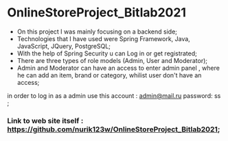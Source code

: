 # OnlineStoreProject_Bitlab2021
- On this project I was mainly focusing on a backend side;
- Technologies that I have used were Spring Framework, Java, JavaScript, JQuery, PostgreSQL;
- With the help of Spring Security u can Log in or get registrated;
- There are three types of role models (Admin, User and Moderator);
- Admin and Moderator can have an access to enter admin panel , where he can add an item, brand or category, whilist user don't have an access;



in order to log in as a admin use this account :  admin@mail.ru    password: ss ; 

### Link to web site itself :  https://github.com/nurik123w/OnlineStoreProject_Bitlab2021;

